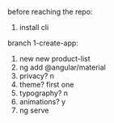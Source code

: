 before reaching the repo:

1. install cli

branch 1-create-app:

1. new new product-list
2. ng add @angular/material
3. privacy? n
4. theme? first one
5. typography? n
6. animations? y
7. ng serve
